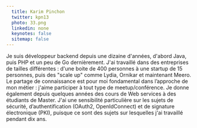 ```yaml
---
  title: Karim Pinchon
  twitter: kpn13
  photo: 33.png
  linkedin: none
  keynotes: false
  sitemap: false
---
```

Je suis développeur backend depuis une dizaine d'années, d'abord Java, puis PHP et un peu de Go dernièrement. J'ai travaillé dans des entreprises de tailles différentes : d'une boite de 400 personnes à une startup de 15 personnes, puis des "scale up" comme Lydia, Ornikar et maintenant Meero. Le partage de connaissance est pour moi fondamental dans l’approche de mon métier : j'aime participer à tout type de meetup/conférence. Je donne également depuis quelques années des cours de Web services à des étudiants de Master. J'ai une sensibilité particulière sur les sujets de sécurité, d’authentification (OAuth2, OpenIdConnect) et de signature électronique (PKI), puisque ce sont des sujets sur lesquelles j'ai travaillé pendant dix ans.